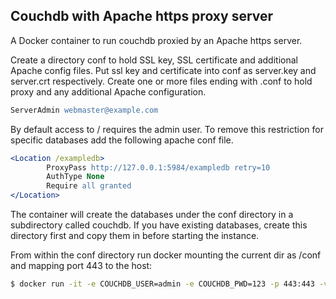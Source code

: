 ## Couchdb with Apache https proxy server

A Docker container to run couchdb proxied by an Apache https server.

Create a directory conf to hold SSL key, SSL certificate and additional Apache config files.
Put ssl key and certificate into conf as server.key and server.crt respectively.
Create one or more files ending with .conf to hold proxy and any additional Apache configuration.

```apache
ServerAdmin webmaster@example.com
```

By default access to / requires the admin user. To remove this restriction for specific databases add the following apache conf file.
```apache
<Location /exampledb>
        ProxyPass http://127.0.0.1:5984/exampledb retry=10
        AuthType None
        Require all granted
</Location>
```

The container will create the databases under the conf directory in a subdirectory called couchdb. If you have existing databases, create this directory first and copy them in before starting the instance.

From within the conf directory run docker mounting the current dir as /conf and mapping port 443 to the host:

```bash
$ docker run -it -e COUCHDB_USER=admin -e COUCHDB_PWD=123 -p 443:443 -v `pwd`:/conf -d daveoxley/couchdb-apache-proxy-ssl
```

